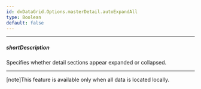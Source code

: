 ```yaml
---
id: dxDataGrid.Options.masterDetail.autoExpandAll
type: Boolean
default: false
---
```

---
##### shortDescription
Specifies whether detail sections appear expanded or collapsed.

---
[note]This feature is available only when all data is located locally.
